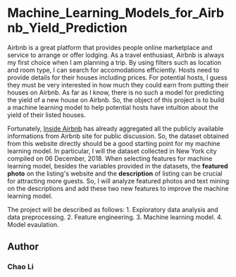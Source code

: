 # Machine_Learning_Models_for_Airbnb_Yield_Prediction

Airbnb is a great platform that provides people online marketplace and service to arrange or offer lodging. As a travel enthusiast, Airbnb is always my first choice when I am planning a trip. By using filters such as location and room type, I can search for accomodations efficiently. Hosts need to provide details for their houses including prices. For potential hosts, I guess they must be very interested in how much they could earn from putting their houses on Airbnb. As far as I know, there is no such a model for predicting the yield of a new house on Airbnb. So, the object of this project is to build a machine learning model to help potential hosts have intuition about the yield of their listed houses.  

Fortunately, [Inside Airbnb](http://insideairbnb.com/get-the-data.html) has already aggregated all the publicly available informations from Airbnb site for public discussion. So, the dataset obtained from this website directly should be a good starting point for my machine learning model. In particular, I will the dataset collected in New York city compiled on 06 December, 2018. When selecting features for machine learning model, besides the variables provided in the datasets, the __featured photo__ on the listing's website and the __description__ of listing can be crucial for attracting more guests. So, I will analyze featured photos and text mining on the descriptions and add these two new features to improve the machine learning model. 

The project will be described as follows:
    1. Exploratory data analysis and data preprocessing.
    2. Feature engineering.
    3. Machine learning model.
    4. Model evaulation.
    
 ## Author
 ### Chao Li
